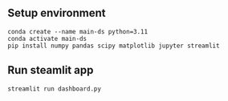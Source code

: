 ## Setup environment
```
conda create --name main-ds python=3.11
conda activate main-ds
pip install numpy pandas scipy matplotlib jupyter streamlit
```

## Run steamlit app
```
streamlit run dashboard.py
```

